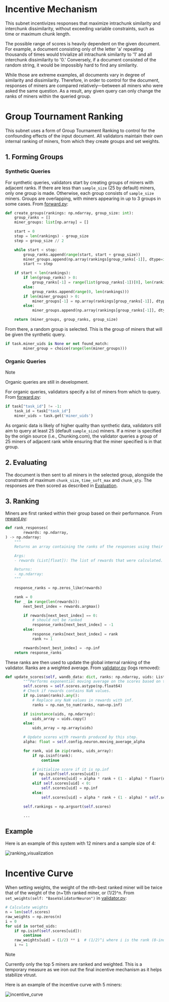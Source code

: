 # Incentive Mechanism

This subnet incentivizes responses that maximize intrachunk similarity and interchunk dissimilarity, without exceeding variable constraints, such as time or maximum chunk length.

The possible range of scores is heavily dependent on the given document. For example, a document consisting only of the letter 'a' repeating thousands of times would trivialize all intrachunk similarity to '1' and all interchunk dissimilarity to '0.' Conversely, if a document consisted of the random string, it would be impossibly hard to find any similarity.

While those are extreme examples, all documents vary in degree of similarity and dissimilarity. Therefore, in order to control for the document, responses of miners are compared relatively—between all miners who were asked the same question. As a result, any given query can only change the ranks of miners within the queried group.

# Group Tournament Ranking

This subnet uses a form of Group Tournament Ranking to control for the confounding effects of the input document. All validators maintain their own internal ranking of miners, from which they create groups and set weights.

## 1. Forming Groups

### Synthetic Queries

For synthetic queries, validators start by creating groups of miners with adjacent ranks. If there are less than `sample_size` (25 by default) miners, only one group is made. Otherwise, each group consists of `sample_size` miners. Groups are overlapping, with miners appearing in up to 3 groups in some cases. From [forward.py](../chunking/validator/forward.py):

```python
def create_groups(rankings: np.ndarray, group_size: int):
    group_ranks = []
    miner_groups: list[np.array] = []

    start = 0
    stop = len(rankings) - group_size
    step = group_size // 2

    while start < stop:
        group_ranks.append(range(start, start + group_size))
        miner_groups.append(np.array(rankings[group_ranks[-1]], dtype=int))
        start += step

    if start < len(rankings):
        if len(group_ranks) > 0:
            group_ranks[-1] = range(list(group_ranks[-1])[0], len(rankings))
        else:
            group_ranks.append(range(0, len(rankings)))
        if len(miner_groups) > 0:
            miner_groups[-1] = np.array(rankings[group_ranks[-1]], dtype=int)
        else:
            miner_groups.append(np.array(rankings[group_ranks[-1]], dtype=int))

    return (miner_groups, group_ranks, group_size)
```

From there, a random group is selected. This is the group of miners that will be given the synthetic query.

```python
if task.miner_uids is None or not found_match:
        miner_group = choice(range(len(miner_groups)))
```

### Organic Queries

> [!NOTE]
> Organic queries are still in development.

For organic queries, validators specify a list of miners from which to query. From [forward.py](../chunking/validator/task_api.py):

```python
if task["task_id"] != -1:
    task_id = task["task_id"]
    miner_uids = task.get('miner_uids')
```

As organic data is likely of higher quality than synthetic data, validators still aim to query at least 25 (default `sample_size`) miners. If a miner is specified by the origin source (i.e., Chunking.com), the validator queries a group of 25 miners of adjacent rank while ensuring that the miner specified is in that group.

## 2. Evaluating

The document is then sent to all miners in the selected group, alongside the constraints of maximum `chunk_size`, `time_soft_max` and `chunk_qty`. The responses are then scored as described in [Evaluation](./evaluation.md).

## 3. Ranking

Miners are first ranked within their group based on their performance. From [reward.py](../chunking/validator/reward.py):

```python
def rank_responses(
        rewards: np.ndarray,
) -> np.ndarray:
    """
    Returns an array containing the ranks of the responses using their rewards. Higher reward is better.

    Args:
    - rewards (List[float]): The list of rewards that were calculated.

    Returns:
    - np.ndarray:
    """

    response_ranks = np.zeros_like(rewards)

    rank = 0
    for _ in range(len(rewards)):
        next_best_index = rewards.argmax()

        if rewards[next_best_index] == 0:
            # should not be ranked
            response_ranks[next_best_index] = -1
        else:
            response_ranks[next_best_index] = rank
            rank += 1

        rewards[next_best_index] = -np.inf
    return response_ranks
```

These ranks are then used to update the global internal ranking of the validator. Ranks are a weighted average. From [validator.py](../chunking/base/validator.py) (logs removed):

```python
def update_scores(self, wandb_data: dict, ranks: np.ndarray, uids: List[int]):
        """Performs exponential moving average on the scores based on the rewards received from the miners."""
        self.scores = self.scores.astype(np.float64)
        # Check if rewards contains NaN values.
        if np.isnan(ranks).any():
            # Replace any NaN values in rewards with inf.
            ranks = np.nan_to_num(ranks, nan=np.inf)

        if isinstance(uids, np.ndarray):
            uids_array = uids.copy()
        else:
            uids_array = np.array(uids)

        # Update scores with rewards produced by this step.
        alpha: float = self.config.neuron.moving_average_alpha

        for rank, uid in zip(ranks, uids_array):
            if np.isinf(rank):
                continue

            # initialize score if it is np.inf
            if np.isinf(self.scores[uid]):
                self.scores[uid] = alpha * rank + (1 - alpha) * floor(np.sum(np.isfinite(self.scores)) / 2)
            elif self.scores[uid] < 0:
                self.scores[uid] = np.inf
            else:
                self.scores[uid] = alpha * rank + (1 - alpha) * self.scores[uid]

        self.rankings = np.argsort(self.scores)

        ...
```

## Example

Here is an example of this system with 12 miners and a sample size of 4:

![ranking_visualization](../assets/ranking_visualization.png)

# Incentive Curve

When setting weights, the weight of the nth-best ranked miner will be twice that of the weight of the (n+1)th ranked miner, or (1/2)^n. From `set_weights(self: "BaseValidatorNeuron")` in [validator.py](../chunking/base//validator.py):

```python
# Calculate weights
n = len(self.scores)
raw_weights = np.zeros(n)
i = 0
for uid in sorted_uids:
    if np.isinf(self.scores[uid]):
        continue
    raw_weights[uid] = (1/2) ** i  # (1/2)^i where i is the rank (0-indexed)
    i += 1
```

> [!NOTE]
> Currently only the top 5 miners are ranked and weighted. This is a temporary measure as we iron out the final incentive mechanism as it helps stabilize vtrust.

Here is an example of the incentive curve with 5 miners:

![incentive_curve](../assets/incentive_curve.png)
